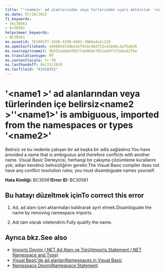 ```yaml
---
title: "'<name1>' ad alanlarından veya türlerinden içeri aktarılan '<name2>' belirsiz"
ms.date: 07/20/2015
f1_keywords:
- vbc30561
- bc30561
helpviewer_keywords:
- BC30561
ms.assetid: 761091f7-1018-4299-b481-3966a4a2c126
ms.openlocfilehash: ed988547e0be3ef934c46d725c41646c3a75e626
ms.sourcegitcommit: 9b552addadfb57fab0b9e7852ed4f1f1b8a42f8e
ms.translationtype: MT
ms.contentlocale: tr-TR
ms.lasthandoff: 04/23/2019
ms.locfileid: "61918352"
---
```

# <a name="name1-is-ambiguous-imported-from-the-namespaces-or-types-name2"></a><span data-ttu-id="2bc76-102">'\<name1 >' ad alanlarından veya türlerinden içe belirsiz\<name2 >'</span><span class="sxs-lookup"><span data-stu-id="2bc76-102">'\<name1>' is ambiguous, imported from the namespaces or types '\<name2>'</span></span>
<span data-ttu-id="2bc76-103">Belirsiz ve bu nedenle çakışan bir ad başka bir adla sağladınız.</span><span class="sxs-lookup"><span data-stu-id="2bc76-103">You have provided a name that is ambiguous and therefore conflicts with another name.</span></span> <span data-ttu-id="2bc76-104">Visual Basic Derleyicisi, herhangi bir çakışma çözümleme kurallarını yok; adları kendiniz belirsizliğinin gerekir.</span><span class="sxs-lookup"><span data-stu-id="2bc76-104">The Visual Basic compiler does not have any conflict resolution rules; you must disambiguate names yourself.</span></span>  
  
 <span data-ttu-id="2bc76-105">**Hata Kimliği:** BC30561</span><span class="sxs-lookup"><span data-stu-id="2bc76-105">**Error ID:** BC30561</span></span>  
  
## <a name="to-correct-this-error"></a><span data-ttu-id="2bc76-106">Bu hatayı düzeltmek için</span><span class="sxs-lookup"><span data-stu-id="2bc76-106">To correct this error</span></span>  
  
1. <span data-ttu-id="2bc76-107">Ad, ad alanı içeri aktarmaları kaldırarak ayırt etmek.</span><span class="sxs-lookup"><span data-stu-id="2bc76-107">Disambiguate the name by removing namespace imports.</span></span>  
  
2. <span data-ttu-id="2bc76-108">Adı tam olarak nitelendirin.</span><span class="sxs-lookup"><span data-stu-id="2bc76-108">Fully qualify the name.</span></span>  
  
## <a name="see-also"></a><span data-ttu-id="2bc76-109">Ayrıca bkz.</span><span class="sxs-lookup"><span data-stu-id="2bc76-109">See also</span></span>

- [<span data-ttu-id="2bc76-110">Imports Deyimi (.NET Ad Alanı ve Türü)</span><span class="sxs-lookup"><span data-stu-id="2bc76-110">Imports Statement (.NET Namespace and Type)</span></span>](../../../visual-basic/language-reference/statements/imports-statement-net-namespace-and-type.md)
- [<span data-ttu-id="2bc76-111">Visual Basic'de ad alanları</span><span class="sxs-lookup"><span data-stu-id="2bc76-111">Namespaces in Visual Basic</span></span>](../../../visual-basic/programming-guide/program-structure/namespaces.md)
- [<span data-ttu-id="2bc76-112">Namespace Deyimi</span><span class="sxs-lookup"><span data-stu-id="2bc76-112">Namespace Statement</span></span>](../../../visual-basic/language-reference/statements/namespace-statement.md)

